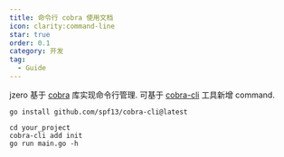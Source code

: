 ```yaml
---
title: 命令行 cobra 使用文档
icon: clarity:command-line
star: true
order: 0.1
category: 开发
tag:
  - Guide
---
```


jzero 基于 [cobra](https://github.com/spf13/cobra) 库实现命令行管理. 可基于 [cobra-cli](https://github.com/spf13/cobra-cli) 工具新增 command.

```shell
go install github.com/spf13/cobra-cli@latest

cd your_project
cobra-cli add init
go run main.go -h
```